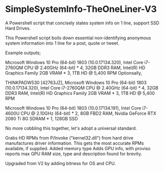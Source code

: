# SimpleSystemInfo-TheOneLiner-V3
A Powershell script that concisely states system info on 1 line, support SSD Hard Drives.

This Powershell script boils down essential non-identifying anonymous system information into 1 line for a post, quote or tweet.

Example outputs;

Microsoft Windows 10 Pro (64-bit) 1803 (10.0.17134.320), Intel Core i7-2760QM CPU @ 2.40GHz (64-bit) * 4, 32GB DDR3 RAM, Intel(R) HD Graphics Family 2GB VRAM * 3, 1TB HD @ 5,400 RPM
Optionsally,

THINKPADW530 [42763JZ], Microsoft Windows 10 Pro (64-bit) 1803 (10.0.17134.320), Intel Core i7-2760QM CPU @ 2.40GHz (64-bit) * 4, 32GB DDR3 RAM, Intel(R) HD Graphics Family 2GB VRAM * 3, 1TB HD @ 5,400 RPM

Microsoft Windows 10 Pro (64-bit) 1803 (10.0.17134.191), Intel Core i7-4600U CPU @ 2.10GHz (64-bit) * 2, 8GB FBD2 RAM, Nvidia GeForce RTX 2080 Ti 8G SDRAM * 1, 128GB SSD

No more cobbling this together, let's adopt a universal standard.

Grabs HD RPMs from P/Invoke ("kernel32.dll") from hard drive manufactures driver information. This gets the most accurate RPMs available, if supplied. Added memory type Adds GPU info, with proviso reports max GPU RAM size, type and description found for brevity. 

Upgraded from V2 by adding bitness for OS and CPU.
